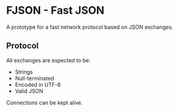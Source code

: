 # FJSON - Fast JSON

A prototype for a fast network protocol based on JSON exchanges.

## Protocol

All exchanges are expected to be:
- Strings
- Null-terminated
- Encoded in UTF-8
- Valid JSON

Connections can be kept alive.